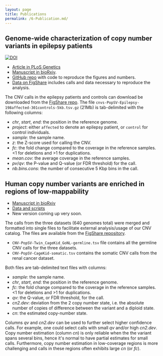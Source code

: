 ```yaml
---
layout: page
title: Publications
permalink: /6-Publication.md/
---
```


## Genome-wide characterization of copy number variants in epilepsy patients

[![DOI](https://zenodo.org/badge/DOI/10.5281/zenodo.1002893.svg)](https://doi.org/10.5281/zenodo.1002893)

+ [Article in PLoS Genetics](http://journals.plos.org/plosgenetics/article?id=10.1371/journal.pgen.1007285)
+ [Manuscript in bioRxiv](https://www.biorxiv.org/content/early/2018/03/05/199224).
+ [GitHub repo](https://github.com/jmonlong/epipopsv) with code to reproduce the figures and numbers.
+ [Data on FigShare](https://figshare.com/s/20dfdedcc4718e465185) includes calls and data necessary to reproduce the analysis.

The CNV calls in the epilepsy patients and controls can download be downloaded from the [FigShare repo](https://figshare.com/s/20dfdedcc4718e465185). The file `cnvs-PopSV-Epilepsy-198affected-301controls-5kb.tsv.gz` (21Mb) is tab-delimited with the following columns:

+ *chr*, *start*, *end*: the position in the reference genome.
+ *project*: either `affected` to denote an epilepsy patient, or `control` for control individuals.
+ *sample*: the sample name.
+ *z*: the Z-score used for calling the CNV.
+ *fc*: the fold change compared to the coverage in the reference samples. <1 for deletions and >1 for duplications.
+ *mean.cov*: the average coverage in the reference samples. 
+ *pv*/*qv*: the P-value and Q-value (or FDR threshold) for the call.
+ *nb.bins.cons*: the number of consecutive 5 Kbp bins in the call.


## Human copy number variants are enriched in regions of low-mappability

+ [Manuscript in bioRxiv](https://www.biorxiv.org/content/early/2018/02/20/034165)
+ [Data and scripts](https://figshare.com/s/8fd3007ebb0fbad09b6d)
+ New version coming up very soon.

The calls from the three datasets (640 genomes total) were merged and formatted into single files to facilitate external analysis/usage of our CNV catalog. The files are available from the [FigShare repository](https://figshare.com/s/8fd3007ebb0fbad09b6d).

- `CNV-PopSV-Twin_CageKid_GoNL-germline.tsv` file contains all the germline CNV calls for the three datasets.
- `CNV-PopSV-CageKid-somatic.tsv` contains the somatic CNV calls from the renal cancer dataset.

Both files are tab-delimited text files with columns:

+ *sample*: the sample name.
+ *chr*, *start*, *end*: the position in the reference genome.
+ *fc*: the fold change compared to the coverage in the reference samples. <1 for deletions and >1 for duplications.
+ *qv*: the Q-value, or FDR threshold, for the call.
+ *cn2.dev*: deviation from the 2 copy number state, i.e. the absolute number of copies of difference between the variant and a diploid state.
+ *cn*: the estimated copy-number state.

Columns *qv* and *cn2.dev* can be used to further select higher confidence calls. For example, one could select calls with small *qv* and/or high *cn2.dev*. Copy number estimation (column *cn*) is only reliable when the the variant spans several bins, hence it's normal to have partial estimates for small calls. Furthermore, copy number estimation in low-coverage regions is more challenging and calls in these regions often exhibits large *cn* (or *fc*).


